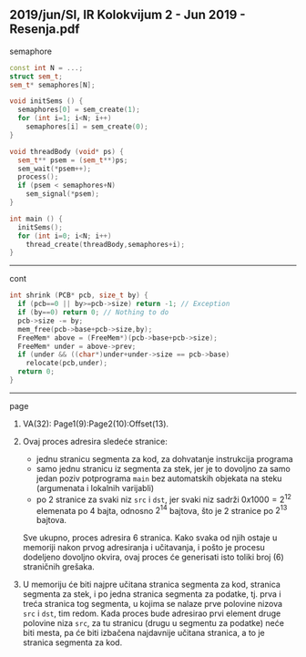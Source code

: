 2019/jun/SI, IR Kolokvijum 2 - Jun 2019 - Resenja.pdf
--------------------------------------------------------------------------------
semaphore
```cpp
const int N = ...;
struct sem_t;
sem_t* semaphores[N];

void initSems () {
  semaphores[0] = sem_create(1);
  for (int i=1; i<N; i++)
    semaphores[i] = sem_create(0);
}

void threadBody (void* ps) {
  sem_t** psem = (sem_t**)ps;
  sem_wait(*psem++);
  process();
  if (psem < semaphores+N)
    sem_signal(*psem);
}

int main () {
  initSems();
  for (int i=0; i<N; i++)
    thread_create(threadBody,semaphores+i);
}
```

--------------------------------------------------------------------------------
cont
```cpp
int shrink (PCB* pcb, size_t by) {
  if (pcb==0 || by>=pcb->size) return -1; // Exception
  if (by==0) return 0; // Nothing to do
  pcb->size -= by;
  mem_free(pcb->base+pcb->size,by);
  FreeMem* above = (FreeMem*)(pcb->base+pcb->size);
  FreeMem* under = above->prev;
  if (under && ((char*)under+under->size == pcb->base)
    relocate(pcb,under);
  return 0;
}
```
--------------------------------------------------------------------------------
page
1. VA(32): Page1(9):Page2(10):Offset(13).
2. Ovaj proces adresira sledeće stranice:
   - jednu stranicu segmenta za kod, za dohvatanje instrukcija programa
   - samo jednu stranicu iz segmenta za stek, jer je to dovoljno za samo jedan poziv potprograma `main` bez automatskih objekata na steku (argumenata i lokalnih varijabli)
   - po 2 stranice za svaki niz `src` i `dst`, jer svaki niz sadrži $0x1000=2^{12}$ elemenata po 4 bajta, odnosno $2^{14}$ bajtova, što je 2 stranice po $2^{13}$ bajtova.
   
   Sve ukupno, proces adresira 6 stranica. Kako svaka od njih ostaje u memoriji nakon prvog
adresiranja i učitavanja, i pošto je procesu dodeljeno dovoljno okvira, ovaj proces će
generisati isto toliki broj (6) straničnih grešaka.
3. U memoriju će biti najpre učitana stranica segmenta za kod, stranica segmenta za stek, i
po jedna stranica segmenta za podatke, tj. prva i treća stranica tog segmenta, u kojima se
nalaze prve polovine nizova `src` i `dst`, tim redom. Kada proces bude adresirao prvi element
druge polovine niza `src`, za tu stranicu (drugu u segmentu za podatke) neće biti mesta, pa će
biti izbačena najdavnije učitana stranica, a to je stranica segmenta za kod.
